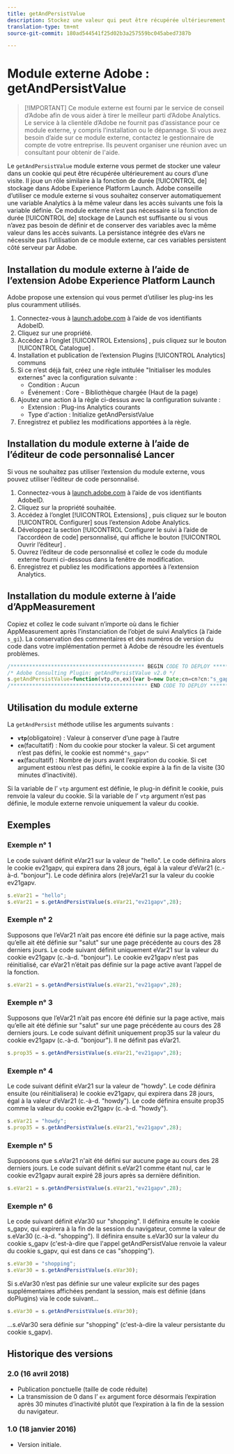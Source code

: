 ```yaml
---
title: getAndPersistValue
description: Stockez une valeur qui peut être récupérée ultérieurement à tout moment.
translation-type: tm+mt
source-git-commit: 180ad544541f25d02b3a257559bc045abed7387b

---
```



# Module externe Adobe : getAndPersistValue

> [!IMPORTANT] Ce module externe est fourni par le service de conseil d’Adobe afin de vous aider à tirer le meilleur parti d’Adobe Analytics. Le service à la clientèle d’Adobe ne fournit pas d’assistance pour ce module externe, y compris l’installation ou le dépannage. Si vous avez besoin d’aide sur ce module externe, contactez le gestionnaire de compte de votre entreprise. Ils peuvent organiser une réunion avec un consultant pour obtenir de l&#39;aide.

Le `getAndPersistValue` module externe vous permet de stocker une valeur dans un cookie qui peut être récupérée ultérieurement au cours d’une visite. Il joue un rôle similaire à la fonction de durée [!UICONTROL de] stockage dans Adobe Experience Platform Launch. Adobe conseille d’utiliser ce module externe si vous souhaitez conserver automatiquement une variable Analytics à la même valeur dans les accès suivants une fois la variable définie. Ce module externe n’est pas nécessaire si la fonction de durée [!UICONTROL de] stockage de Launch est suffisante ou si vous n’avez pas besoin de définir et de conserver des variables avec la même valeur dans les accès suivants. La persistance intégrée des eVars ne nécessite pas l’utilisation de ce module externe, car ces variables persistent côté serveur par Adobe.

## Installation du module externe à l’aide de l’extension Adobe Experience Platform Launch

Adobe propose une extension qui vous permet d’utiliser les plug-ins les plus couramment utilisés.

1. Connectez-vous à [launch.adobe.com](https://launch.adobe.com) à l’aide de vos identifiants AdobeID.
1. Cliquez sur une propriété.
1. Accédez à l’onglet [!UICONTROL Extensions] , puis cliquez sur le bouton [!UICONTROL Catalogue] .
1. Installation et publication de l’extension Plugins [!UICONTROL Analytics] communs
1. Si ce n’est déjà fait, créez une règle intitulée &quot;Initialiser les modules externes&quot; avec la configuration suivante :
   * Condition : Aucun
   * Événement : Core - Bibliothèque chargée (Haut de la page)
1. Ajoutez une action à la règle ci-dessus avec la configuration suivante :
   * Extension : Plug-ins Analytics courants
   * Type d&#39;action : Initialize getAndPersistValue
1. Enregistrez et publiez les modifications apportées à la règle.

## Installation du module externe à l’aide de l’éditeur de code personnalisé Lancer

Si vous ne souhaitez pas utiliser l’extension du module externe, vous pouvez utiliser l’éditeur de code personnalisé.

1. Connectez-vous à [launch.adobe.com](https://launch.adobe.com) à l’aide de vos identifiants AdobeID.
1. Cliquez sur la propriété souhaitée.
1. Accédez à l’onglet [!UICONTROL Extensions] , puis cliquez sur le bouton [!UICONTROL Configurer] sous l’extension Adobe Analytics.
1. Développez la section [!UICONTROL Configurer le suivi à l’aide de l’accordéon de code] personnalisé, qui affiche le bouton [!UICONTROL Ouvrir l’éditeur] .
1. Ouvrez l’éditeur de code personnalisé et collez le code du module externe fourni ci-dessous dans la fenêtre de modification.
1. Enregistrez et publiez les modifications apportées à l’extension Analytics.

## Installation du module externe à l’aide d’AppMeasurement

Copiez et collez le code suivant n’importe où dans le fichier AppMeasurement après l’instanciation de l’objet de suivi Analytics (à l’aide `s_gi`). La conservation des commentaires et des numéros de version du code dans votre implémentation permet à Adobe de résoudre les éventuels problèmes.

```js
/******************************************* BEGIN CODE TO DEPLOY *******************************************/
/* Adobe Consulting Plugin: getAndPersistValue v2.0 */
s.getAndPersistValue=function(vtp,cn,ex){var b=new Date;cn=cn?cn:"s_gapv";(ex=ex?ex:0)?b.setTime(b.getTime()+864E5*ex): b.setTime(b.getTime()+18E5);vtp||(vtp=this.c_r(cn));this.c_w(cn,vtp,b);return vtp};
/******************************************** END CODE TO DEPLOY ********************************************/
```

## Utilisation du module externe

La `getAndPersist` méthode utilise les arguments suivants :

* **`vtp`**(obligatoire) : Valeur à conserver d’une page à l’autre
* **`cn`**(facultatif) : Nom du cookie pour stocker la valeur. Si cet argument n’est pas défini, le cookie est nommé`"s_gapv"`
* **`ex`**(facultatif) : Nombre de jours avant l’expiration du cookie. Si cet argument est`0`ou n’est pas défini, le cookie expire à la fin de la visite (30 minutes d’inactivité).

Si la variable de l’ `vtp` argument est définie, le plug-in définit le cookie, puis renvoie la valeur du cookie. Si la variable de l’ `vtp` argument n’est pas définie, le module externe renvoie uniquement la valeur du cookie.

## Exemples

### Exemple n° 1

Le code suivant définit eVar21 sur la valeur de &quot;hello&quot;.  Le code définira alors le cookie ev21gapv, qui expirera dans 28 jours, égal à la valeur d’eVar21 (c.-à-d. &quot;bonjour&quot;).  Le code définira alors (re)eVar21 sur la valeur du cookie ev21gapv.

```js
s.eVar21 = "hello";
s.eVar21 = s.getAndPersistValue(s.eVar21,"ev21gapv",28);
```

### Exemple n° 2

Supposons que l’eVar21 n’ait pas encore été définie sur la page active, mais qu’elle ait été définie sur &quot;salut&quot; sur une page précédente au cours des 28 derniers jours.   Le code suivant définit uniquement eVar21 sur la valeur du cookie ev21gapv (c.-à-d. &quot;bonjour&quot;).  Le cookie ev21gapv n’est pas réinitialisé, car eVar21 n’était pas définie sur la page active avant l’appel de la fonction.

```js
s.eVar21 = s.getAndPersistValue(s.eVar21,"ev21gapv",28);
```

### Exemple n° 3

Supposons que l’eVar21 n’ait pas encore été définie sur la page active, mais qu’elle ait été définie sur &quot;salut&quot; sur une page précédente au cours des 28 derniers jours.  Le code suivant définit uniquement prop35 sur la valeur du cookie ev21gapv (c.-à-d. &quot;bonjour&quot;).  Il ne définit pas eVar21.

```js
s.prop35 = s.getAndPersistValue(s.eVar21,"ev21gapv",28);
```

### Exemple n° 4

Le code suivant définit eVar21 sur la valeur de &quot;howdy&quot;.  Le code définira ensuite (ou réinitialisera) le cookie ev21gapv, qui expirera dans 28 jours, égal à la valeur d’eVar21 (c.-à-d. &quot;howdy&quot;).  Le code définira ensuite prop35 comme la valeur du cookie ev21gapv (c.-à-d. &quot;howdy&quot;).

```js
s.eVar21 = "howdy";
s.prop35 = s.getAndPersistValue(s.eVar21,"ev21gapv",28);
```

### Exemple n° 5

Supposons que s.eVar21 n&#39;ait été défini sur aucune page au cours des 28 derniers jours.  Le code suivant définit s.eVar21 comme étant nul, car le cookie ev21gapv aurait expiré 28 jours après sa dernière définition.

```js
s.eVar21 = s.getAndPersistValue(s.eVar21,"ev21gapv",28);
```

### Exemple n° 6

Le code suivant définit eVar30 sur &quot;shopping&quot;.  Il définira ensuite le cookie s_gapv, qui expirera à la fin de la session du navigateur, comme la valeur de s.eVar30 (c.-à-d. &quot;shopping&quot;).  Il définira ensuite s.eVar30 sur la valeur du cookie s_gapv (c&#39;est-à-dire que l&#39;appel getAndPersistValue renvoie la valeur du cookie s_gapv, qui est dans ce cas &quot;shopping&quot;).

```js
s.eVar30 = "shopping";
s.eVar30 = s.getAndPersistValue(s.eVar30);
```

Si s.eVar30 n’est pas définie sur une valeur explicite sur des pages supplémentaires affichées pendant la session, mais est définie (dans doPlugins) via le code suivant...

```js
s.eVar30 = s.getAndPersistValue(s.eVar30);
```

...s.eVar30 sera définie sur &quot;shopping&quot; (c&#39;est-à-dire la valeur persistante du cookie s_gapv).

## Historique des versions

### 2.0 (16 avril 2018)

* Publication ponctuelle (taille de code réduite)
* La transmission de 0 dans l’ `ex` argument force désormais l’expiration après 30 minutes d’inactivité plutôt que l’expiration à la fin de la session du navigateur.

### 1.0 (18 janvier 2016)

* Version initiale.

